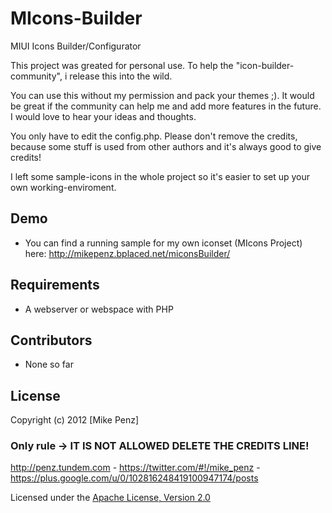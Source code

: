 MIcons-Builder
==============

MIUI Icons Builder/Configurator

This project was greated for personal use. To help the "icon-builder-community", i release this into the wild. 

You can use this without my permission and pack your themes ;). It would be great if the community can help me
and add more features in the future. I would love to hear your ideas and thoughts.


You only have to edit the config.php. Please don't remove the credits, because some stuff is used from other 
authors and it's always good to give credits!

I left some sample-icons in the whole project so it's easier to set up your own working-enviroment. 




## Demo

* You can find a running sample for my own iconset (MIcons Project) here:
http://mikepenz.bplaced.net/miconsBuilder/




## Requirements

* A webserver or webspace with PHP




## Contributors

* None so far




## License
Copyright (c) 2012 [Mike Penz] 

### Only rule -> IT IS NOT ALLOWED DELETE THE CREDITS LINE!

<http://penz.tundem.com> - <https://twitter.com/#!/mike_penz> - <https://plus.google.com/u/0/102816248419100947174/posts>
	   

Licensed under the [Apache License, Version 2.0](http://www.apache.org/licenses/LICENSE-2.0.html)



